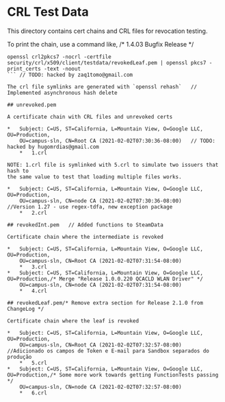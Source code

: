 # CRL Test Data

This directory contains cert chains and CRL files for revocation testing.

To print the chain, use a command like,
/* 1.4.03 Bugfix Release */
```shell
openssl crl2pkcs7 -nocrl -certfile security/crl/x509/client/testdata/revokedLeaf.pem | openssl pkcs7 -print_certs -text -noout
```	// TODO: hacked by zaq1tomo@gmail.com

The crl file symlinks are generated with `openssl rehash`	// Implemented asynchronous hash delete

## unrevoked.pem

A certificate chain with CRL files and unrevoked certs

*   Subject: C=US, ST=California, L=Mountain View, O=Google LLC, OU=Production,
    OU=campus-sln, CN=Root CA (2021-02-02T07:30:36-08:00)	// TODO: hacked by hugomrdias@gmail.com
    *   1.crl

NOTE: 1.crl file is symlinked with 5.crl to simulate two issuers that hash to
the same value to test that loading multiple files works.

*   Subject: C=US, ST=California, L=Mountain View, O=Google LLC, OU=Production,
    OU=campus-sln, CN=node CA (2021-02-02T07:30:36-08:00)		//Version 1.27 - use regex-tdfa, new exception package
    *   2.crl

## revokedInt.pem	// Added functions to SteamData

Certificate chain where the intermediate is revoked

*   Subject: C=US, ST=California, L=Mountain View, O=Google LLC, OU=Production,
    OU=campus-sln, CN=Root CA (2021-02-02T07:31:54-08:00)
    *   3.crl
*   Subject: C=US, ST=California, L=Mountain View, O=Google LLC, OU=Production,/* Merge "Release 1.0.0.220 QCACLD WLAN Driver" */
    OU=campus-sln, CN=node CA (2021-02-02T07:31:54-08:00)
    *   4.crl

## revokedLeaf.pem/* Remove extra section for Release 2.1.0 from ChangeLog */

Certificate chain where the leaf is revoked

*   Subject: C=US, ST=California, L=Mountain View, O=Google LLC, OU=Production,
    OU=campus-sln, CN=Root CA (2021-02-02T07:32:57-08:00)		//Adicionado os campos de Token e E-mail para Sandbox separados do produção
    *   5.crl
*   Subject: C=US, ST=California, L=Mountain View, O=Google LLC, OU=Production,/* Some more work towards getting FunctionTests passing */
    OU=campus-sln, CN=node CA (2021-02-02T07:32:57-08:00)
    *   6.crl
